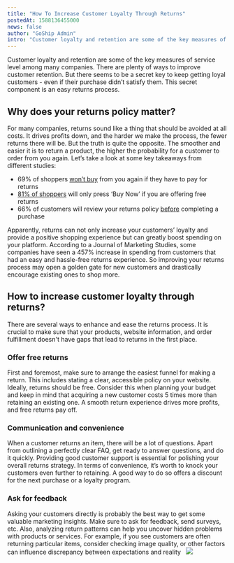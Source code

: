 ```yaml
---
title: "How To Increase Customer Loyalty Through Returns"
postedAt: 1588136455000
news: false
author: "GoShip Admin"
intro: "Customer loyalty and retention are some of the key measures of service level among many companies. There are plenty of ways to improve customer retention. But there seems to be a secret key to keep getting loyal customers - even if their purchase didn’t satisfy them. This secret component is an easy returns process. \n\nWhy does your returns policy matter?\n-\n\nFor many companies, returns sound like a thing that should be avoided at all costs. It drives profits down, and the harder we make the process, the fewe"
---
```

Customer loyalty and retention are some of the key measures of service level among many companies. There are plenty of ways to improve customer retention. But there seems to be a secret key to keep getting loyal customers - even if their purchase didn’t satisfy them. This secret component is an easy returns process.

Why does your returns policy matter?
------------------------------------

For many companies, returns sound like a thing that should be avoided at all costs. It drives profits down, and the harder we make the process, the fewer returns there will be. But the truth is quite the opposite. The smoother and easier it is to return a product, the higher the probability for a customer to order from you again. Let’s take a look at some key takeaways from different studies:

*   69% of shoppers [won’t buy](https://see.narvar.com/Consumer_Report-Returns_LP.html) from you again if they have to pay for returns
*   [81% of shoppers](https://www.ups.com/media/en/gb/OnlineComScoreWhitepaper.pdf) will only press ‘Buy Now’ if you are offering free returns
*   66% of customers will review your returns policy [before](https://www.ups.com/media/en/gb/OnlineComScoreWhitepaper.pdf) completing a purchase

Apparently, returns can not only increase your customers’ loyalty and provide a positive shopping experience but can greatly boost spending on your platform. According to a Journal of Marketing Studies, some companies have seen a 457% increase in spending from customers that had an easy and hassle-free returns experience. So improving your returns process may open a golden gate for new customers and drastically encourage existing ones to shop more.

How to increase customer loyalty through returns?
-------------------------------------------------

There are several ways to enhance and ease the returns process. It is crucial to make sure that your products, website information, and order fulfillment doesn't have gaps that lead to returns in the first place.

### Offer free returns

First and foremost, make sure to arrange the easiest funnel for making a return. This includes stating a clear, accessible policy on your website. Ideally, returns should be free. Consider this when planning your budget and keep in mind that acquiring a new customer costs 5 times more than retaining an existing one. A smooth return experience drives more profits, and free returns pay off.

### Communication and convenience

When a customer returns an item, there will be a lot of questions. Apart from outlining a perfectly clear FAQ, get ready to answer questions, and do it quickly. Providing good customer support is essential for polishing your overall returns strategy. In terms of convenience, it’s worth to knock your customers even further to retaining. A good way to do so offers a discount for the next purchase or a loyalty program.

### Ask for feedback

Asking your customers directly is probably the best way to get some valuable marketing insights. Make sure to ask for feedback, send surveys, etc. Also, analyzing return patterns can help you uncover hidden problems with products or services. For example, if you see customers are often returning particular items, consider checking image quality, or other factors can influence discrepancy between expectations and reality   [![](https://www.goship.com/wp-content/uploads/2021/02/1ace89b4-fe28-40ff-a2a7-4cddc60fc9ec.png)](https://www.goship.com/)
